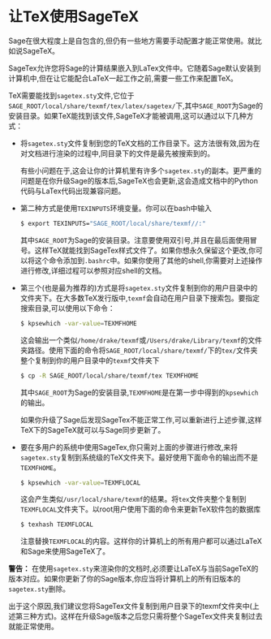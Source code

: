 # 让TeX使用SageTeX

Sage在很大程度上是自包含的,但仍有一些地方需要手动配置才能正常使用。就比如说SageTeX。

SageTex允许您将Sage的计算结果嵌入到LaTex文件中。它随着Sage默认安装到计算机中,但在让它能配合LaTeX一起工作之前,需要一些工作来配置TeX。

TeX需要能找到`sagetex.sty`文件,它位于`SAGE_ROOT/local/share/texmf/tex/latex/sagetex/`下,其中`SAGE_ROOT`为Sage的安装目录。如果TeX能找到该文件,SageTeX才能被调用,这可以通过以下几种方式：
- 将`sagetex.sty`文件复制到您的TeX文档的工作目录下。这方法很有效,因为在对文档进行渲染的过程中,同目录下的文件是最先被搜索到的。
  
    有些小问题在于,这会让你的计算机里有许多个`sagetex.sty`的副本。更严重的问题是在你升级Sage的版本后,SageTeX也会更新,这会造成文档中的Python代码与LaTex代码出现兼容问题。
- 第二种方式是使用`TEXINPUTS`环境变量。你可以在bash中输入
    ```sh
    $ export TEXINPUTS="SAGE_ROOT/local/share/texmf//:"
    ```
    其中`SAGE_ROOT`为Sage的安装目录。注意要使用双引号,并且在最后面使用冒号。这样TeX就能找到SageTex样式文件了。如果你想永久保留这个更改,你可以将这个命令添加到`.bashrc`中。如果你使用了其他的shell,你需要对上述操作进行修改,详细过程可以参照对应shell的文档。
- 第三个(也是最为推荐的)方式是将`sagetex.sty`文件复制到你的用户目录中的文件夹下。在大多数TeX发行版中,`texmf`会自动在用户目录下搜索包。要指定搜索目录,可以使用以下命令：
    ```sh
    $ kpsewhich -var-value=TEXMFHOME
    ```
    这会输出一个类似`/home/drake/texmf`或`/Users/drake/Library/texmf`的文件夹路径。使用下面的命令将`SAGE_ROOT/local/share/texmf/`下的`tex/`文件夹整个复制到你的用户目录中的`texmf`文件夹下
    ```sh
    $ cp -R SAGE_ROOT/local/share/texmf/tex TEXMFHOME
    ```
    其中`SAGE_ROOT`为Sage的安装目录,`TEXMFHOME`是在第一步中得到的`kpsewhich`的输出。

    如果你升级了Sage后发现SageTex不能正常工作,可以重新进行上述步骤,这样TeX下的SageTeX就可以与Sage同步更新了。
- 要在多用户的系统中使用SageTex,你只需对上面的步骤进行修改,来将`sagetex.sty`复制到系统级的TeX文件夹下。最好使用下面命令的输出而不是`TEXMFHOME`。
    ```sh
    $ kpsewhich -var-value=TEXMFLOCAL
    ```
    这会产生类似`/usr/local/share/texmf`的结果。将`tex`文件夹整个复制到`TEXMFLOCAL`文件夹下。以root用户使用下面的命令来更新TeX软件包的数据库
    ```sh
    $ texhash TEXMFLOCAL
    ```
    注意替换`TEXMFLOCAL`的内容。这样你的计算机上的所有用户都可以通过LaTeX和Sage来使用SageTeX了。

**警告：** 在使用`sagetex.sty`来渲染你的文档时,必须要让LaTeX与当前SageTeX的版本对应。如果你更新了你的Sage版本,你应当将计算机上的所有旧版本的`sagetex.sty`删除。

出于这个原因,我们建议您将SageTex文件复制到用户目录下的texmf文件夹中(上述第三种方式)。这样在升级Sage版本之后您只需将整个SageTex文件夹复制过去就能正常使用。